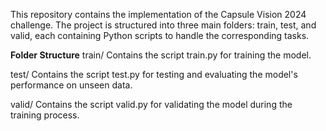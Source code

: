 This repository contains the implementation of the Capsule Vision 2024 challenge. The project is structured into three main folders: train, test, and valid, each containing Python scripts to handle the corresponding tasks.

**Folder Structure**
train/
Contains the script train.py for training the model.

test/
Contains the script test.py for testing and evaluating the model's performance on unseen data.

valid/
Contains the script valid.py for validating the model during the training process.
